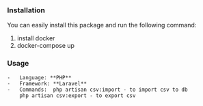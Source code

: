 

### Installation

You can easily install this package and  run the following command:
1. install docker
2. docker-compose up

### Usage

    -   Language: **PHP**
    -   Framework: **Laravel**
    -   Commands:  php artisan csv:import - to import csv to db
     	php artisan csv:export - to export csv	


